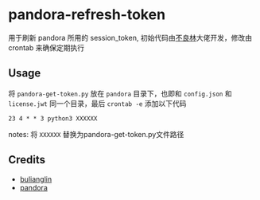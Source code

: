 # pandora-refresh-token

用于刷新 pandora 所用的 session_token, 初始代码由[不良林](https://www.youtube.com/@bulianglin)大佬开发，修改由 crontab 来确保定期执行

## Usage

将 `pandora-get-token.py` 放在 `pandora` 目录下，也即和 `config.json` 和 `license.jwt` 同一个目录，最后 `crontab -e` 添加以下代码

```
23 4 * * 3 python3 XXXXXX
```

notes: 将 `XXXXXX` 替换为pandora-get-token.py文件路径

## Credits

- [bulianglin](https://www.youtube.com/watch?v=IXA6IJY6ZW8&t=9s)
- [pandora](https://github.com/pandora-next/deploy)
